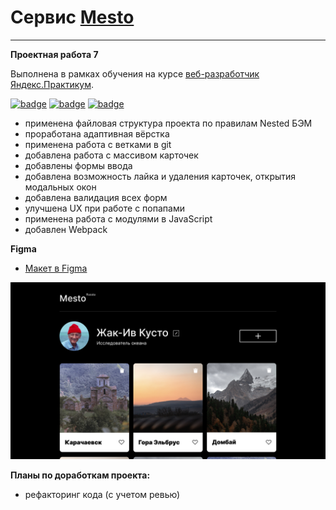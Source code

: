 # Сервис [Mesto](https://ivanovanatalya.github.io/mesto/index.html)
---
**Проектная работа 7**

Выполнена в рамках обучения на курсе [веб-разработчик Яндекс.Практикум](https://practicum.yandex.ru/web/?utm_source=practicum&utm_medium=email&utm_campaign=sendr-597315).

[![badge](https://img.shields.io/badge/Technologies-HTML5-orange)](https://html.spec.whatwg.org/multipage/) [![badge](https://img.shields.io/badge/Technologies-CSS3-blue)](https://www.w3.org/Style/CSS/#specs) [![badge](https://img.shields.io/badge/Technologies-JS-yellow)](https://www.w3.org/Style/CSS/#specs)

* применена файловая структура проекта по правилам Nested БЭМ
* проработана адаптивная вёрстка
* применена работа с ветками в git
* добавлена работа с массивом карточек
* добавлены формы ввода
* добавлена возможность лайка и удаления карточек, открытия модальных окон
* добавлена валидация всех форм
* улучшена UX при работе с попапами
* применена работа с модулями в JavaScript
* добавлен Webpack

**Figma**
* [Макет в Figma](https://www.figma.com/file/2cn9N9jSkmxD84oJik7xL7/JavaScript.-Sprint-4?node-id=0%3A1)

![screenshot](./images/forReadme.jpg)

**Планы по доработкам проекта:**
* рефакторинг кода (с учетом ревью)
